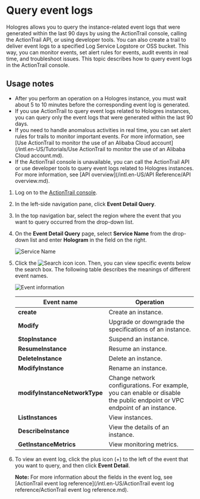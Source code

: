 # Query event logs

Hologres allows you to query the instance-related event logs that were generated within the last 90 days by using the ActionTrail console, calling the ActionTrail API, or using developer tools. You can also create a trail to deliver event logs to a specified Log Service Logstore or OSS bucket. This way, you can monitor events, set alert rules for events, audit events in real time, and troubleshoot issues. This topic describes how to query event logs in the ActionTrail console.

## Usage notes

-   After you perform an operation on a Hologres instance, you must wait about 5 to 10 minutes before the corresponding event log is generated.
-   If you use ActionTrail to query event logs related to Hologres instances, you can query only the event logs that were generated within the last 90 days.
-   If you need to handle anomalous activities in real time, you can set alert rules for trails to monitor important events. For more information, see [Use ActionTrail to monitor the use of an Alibaba Cloud account](/intl.en-US/Tutorials/Use ActionTrail to monitor the use of an Alibaba Cloud account.md).
-   If the ActionTrail console is unavailable, you can call the ActionTrail API or use developer tools to query event logs related to Hologres instances. For more information, see [API overview](/intl.en-US/API Reference/API overview.md).

1.  Log on to the [ActionTrail console](https://actiontrail.console.aliyun.com).

2.  In the left-side navigation pane, click **Event Detail Query**.

3.  In the top navigation bar, select the region where the event that you want to query occurred from the drop-down list.

4.  On the **Event Detail Query** page, select **Service Name** from the drop-down list and enter **Hologram** in the field on the right.

    ![Service Name](../images/p286093.png)

5.  Click the ![Search icon](https://static-aliyun-doc.oss-accelerate.aliyuncs.com/assets/img/en-US/0875616261/p286067.png) icon. Then, you can view specific events below the search box. The following table describes the meanings of different event names.

    ![Event information](../images/p286101.png)

    |Event name|Operation|
    |----------|---------|
    |**create**|Create an instance.|
    |**Modify**|Upgrade or downgrade the specifications of an instance.|
    |**StopInstance**|Suspend an instance.|
    |**ResumeInstance**|Resume an instance.|
    |**DeleteInstance**|Delete an instance.|
    |**ModifyInstance**|Rename an instance.|
    |**modifyInstanceNetworkType**|Change network configurations. For example, you can enable or disable the public endpoint or VPC endpoint of an instance.|
    |**ListInstances**|View instances.|
    |**DescribeInstance**|View the details of an instance.|
    |**GetInstanceMetrics**|View monitoring metrics.|

6.  To view an event log, click the plus icon \(+\) to the left of the event that you want to query, and then click **Event Detail**.

    **Note:** For more information about the fields in the event log, see [ActionTrail event log reference](/intl.en-US/ActionTrail event log reference/ActionTrail event log reference.md).


